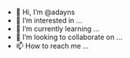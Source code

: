 - 👋 Hi, I’m @adayns
- 👀 I’m interested in ...
- 🌱 I’m currently learning ...
- 💞️ I’m looking to collaborate on ...
- 📫 How to reach me ...

<!---
adayns/adayns is a ✨ special ✨ repository because its `README.md` (this file) appears on your GitHub profile.
You can click the Preview link to take a look at your changes.
--->
